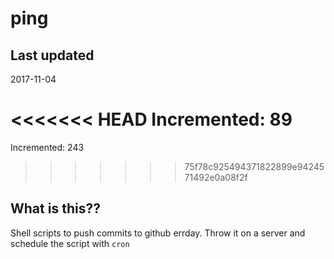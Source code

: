 # ping

## Last updated
2017-11-04

<<<<<<< HEAD
Incremented: 89
=======
Incremented: 243
>>>>>>> 75f78c925494371822899e9424571492e0a08f2f

## What is this?? 
Shell scripts to push commits to github errday. Throw it on a server and schedule the script with `cron`
